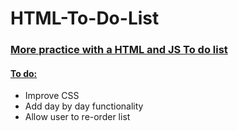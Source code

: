 <h1> HTML-To-Do-List </h1>
<h3> <ins> More practice with a HTML and JS To do list </ins> </h3>
<h4> <ins> To do:  </ins> </h4>
<ul>
  <li> Improve CSS</li>
  <li> Add day by day functionality</li>
  <li> Allow user to re-order list </li>
</ul>
